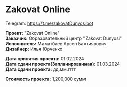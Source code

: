 # Zakovat Online
Telegram: https://t.me/zakovatDunyosibot

**Проект:** "Zakovat Online"  
**Заказчик:** Образовательный центр "Zakovat Dunyosi"  
**Исполнитель:** Маматбаев Арсен Бахтиярович  
**Дизайнер:** Илья Юрченко

**Дата принятия проекта:** 01.02.2024  
**Дата сдачи проекта(Запланированная):** 01.03.2024  
**Дата сдачи проекта:** дд.мм.гггг

**Стоимость проекта:** 1,200,000 сумм